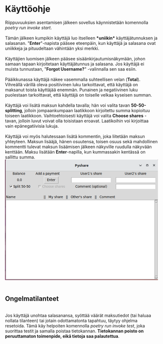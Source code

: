 # Käyttöohje

Riippuvuuksien asentamisen jälkeen sovellus käynnistetään komennolla _poetry run invoke start_.
&nbsp; <br>
&nbsp; <br>
Tämän jälkeen kumpikin käyttäjä luo itselleen __\*uniikin\*__ käyttäjätunnuksen ja salasanan. "__Enter__"-napista pääsee eteenpäin, kun käyttäjä ja salasana ovat uniikkeja ja pituudeltaan vähintään yksi merkki. 
&nbsp; <br>
&nbsp; <br>
Käyttäjien luomisen jälkeen pääsee sisäänkirjautumisnäkymään, johon samaan tapaan kirjoitetaan käyttäjätunnus ja salasana. Jos käyttäjä ei muista tunnustaan, "__Forgot Username?__" -valinnalla sen saa esiin.
&nbsp; <br>
&nbsp; <br>
Pääikkunassa käyttäjä näkee vasemmalla suhteellisen velan (__Total__). Vihreällä värillä oleva positiivinen luku tarkoittavat, että käyttäjä on maksanut toista käyttäjää enemmän. Punainen ja negatiivinen luku puolestaan tarkoittavat, että käyttäjä on toiselle velkaa kyseisen summan.
&nbsp; <br>
&nbsp; <br>
Käyttäjä voi lisätä maksun kahdella tavalla; hän voi valita tavan __50-50-splitting__, jolloin jompaankumpaan laatikkoon kirjoitettu summa kopioituu toiseen laatikkoon. Vaihtoehtoisesti käyttäjä voi valita __Choose shares__ -tavan, jolloin luvut voivat olla toisistaan eroavat. Laatikoihin voi kirjoittaa vain epänegatiivisia lukuja.
&nbsp; <br>
&nbsp; <br>
Käyttäjä voi myös halutessaan lisätä kommentin, joka liitetään maksun yhteyteen. Maksun lisääjä, hänen osuutensa, toisen osuus sekä mahdollinen kommentti tulevat maksun lisäämisen jälkeen näkyville ruudulla näkyvään kenttään. Maksu lisätään __Enter__-napilla, kun kummassakin kentässä on sallittu summa.
&nbsp; <br>
![main window](main_window.png)
&nbsp; <br>
## Ongelmatilanteet
&nbsp; <br>
Jos käyttäjä unohtaa salasanansa, syöttää väärät maksutiedot (tai haluaa nollata tilanteen) tai jotain odottamatonta tapahtuu, täytyy ohjelma resetoida. Tämä käy helpoiten komennolla _poetry run invoke test_, joka suorittaa testit ja samalla poistaa tietokannan. __Tietokannan poisto on peruuttamaton toimenpide, eikä tietoja saa palautettua__. 
